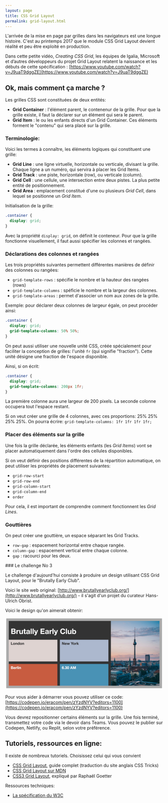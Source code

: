 ```yaml
---
layout: page
title: CSS Grid Layout
permalink: grid-layout.html
---
```


L'arrivée de la mise en page par grilles dans les navigateurs est une longue histoire. C'est au printemps 2017 que le module CSS Grid Layout devient réalité et peu être exploité en production. 

Dans cette petite vidéo, *Creating CSS Grid*, les équipes de Igalia, Microsoft et d’autres développeurs du projet Grid Layout relatent la naissance et les débuts de cette spécification :
[https://www.youtube.com/watch?v=J9uaT9dggZE](https://www.youtube.com/watch?v=J9uaT9dggZE)

## Ok, mais comment ça marche ?

Les grilles CSS sont constituées de deux entités:

- **Grid Container** : l'élément parent, le contenenur de la grille. Pour que la grille existe, il faut la déclarer sur un élément qui sera le parent.
- **Grid Item** : le ou les enfants directs d'un Grid Container. Ces éléments forment le "contenu" qui sera placé sur la grille.


### Terminologie:

Voici les termes à connaître, les éléments logiques qui constituent une grille:

- **Grid Line** : une ligne virtuelle, horizontale ou verticale, divisant la grille. Chaque ligne a un numéro, qui servira à placer les Grid Items.
- **Grid Track** : une piste, horizontale (row), ou verticale (column).
- **Grid Cell** : une cellule, une intersection entre deux pistes. La plus petite entité de positionnement.
- **Grid Area** : emplacement constitué d'une ou plusieurs *Grid Cell*, dans lequel se positionne un *Grid Item*.

Initialisation de la grille:

```css
.container {
  display: grid;
}
```

Avec la propriété `display: grid`, on définit le conteneur. Pour que la grille fonctionne visuellement, il faut aussi spécifier les colonnes et rangées.

### Déclarations des colonnes et rangées

Les trois propriétés suivantes permettent différentes manières de définir des colonnes ou rangées:

- `grid-template-rows` : spécifie le nombre et la hauteur des rangées (rows)
- `grid-template-columns` : spéficie le nombre et la largeur des colonnes.
- `grid-template-areas` : permet d'associer un nom aux zones de la grille.

Exemple: pour déclarer deux colonnes de largeur égale, on peut procéder ainsi:

```css
.container {
  display: grid;
  grid-template-columns: 50% 50%;
}
```

On peut aussi utiliser une nouvelle unité CSS, créée spécialement pour faciliter la conception de grilles: l'unité `fr` (qui signifie "fraction"). Cette unité désigne une fraction de l'espace disponible.

Ainsi, si on écrit:

```css
.container {
  display: grid;
  grid-template-columns: 200px 1fr;
}
```

La première colonne aura une largeur de 200 pixels. La seconde colonne occupera tout l'espace restant.

Si on veut créer une grille de 4 colonnes, avec ces proportions: 25% 25% 25% 25%. On pourra écrire: `grid-template-columns: 1fr 1fr 1fr 1fr;`

### Placer des éléments sur la grille

Une fois la grille déclarée, les éléments enfants (les *Grid Items*) vont se placer automatiquement dans l'ordre des cellules disponibles.

Si on veut définir des positions différentes de la répartition automatique, on peut utiliser les propriétés de placement suivantes: 

- `grid-row-start`
- `grid-row-end`
- `grid-column-start`
- `grid-column-end`
- `order`

Pour cela, il est important de comprendre comment fonctionnent les *Grid Lines*.

### Gouttières

On peut créer une gouttière, un espace séparant les Grid Tracks.

- `row-gap` : espacement horizontal entre chaque rangée.
- `column-gap` : espacement vertical entre chaque colonne.
- `gap` : racourci pour les deux.


### Le challenge No 3

Le challenge d'aujourd'hui consiste à produire un design utilisant CSS Grid Layout, pour le "Brutally Early Club".

Voici le site web original: [http://www.brutallyearlyclub.org/](http://www.brutallyearlyclub.org/) - il s'agit d'un projet du curateur Hans-Ulrich Obrist.

Voici le design qu'on aimerait obtenir:

![](img/brutally-early-club.jpg)

Pour vous aider à démarrer vous pouvez utiliser ce code:
[https://codepen.io/eracom/pen/zYzdNYV?editors=1100](https://codepen.io/eracom/pen/zYzdNYV?editors=1100)

Vous devrez repositionner certains éléments sur la grille.
Une fois terminé, transmettez votre code via le devoir dans Teams. Vous pouvez le publier sur Codepen, Netlify, ou Replit, selon votre préférence.

## Tutoriels, ressources en ligne:

Il existe de nombreux tutoriels. Choisissez celui qui vous convient

- [CSS Grid Layout](https://la-cascade.io/css-grid-layout-guide-complet/), guide complet (traduction du site anglais CSS Tricks)
- [CSS Grid Layout sur MDN](https://developer.mozilla.org/fr/docs/Web/CSS/CSS_Grid_Layout/Basic_Concepts_of_Grid_Layout)
- [CSS3 Grid Layout](https://www.alsacreations.com/article/lire/1388-CSS3-Grid-Layout.html), expliqué par Raphaël Goetter

Ressources techniques:

- [La spécification du W3C](https://www.w3.org/TR/css-grid-1/)
